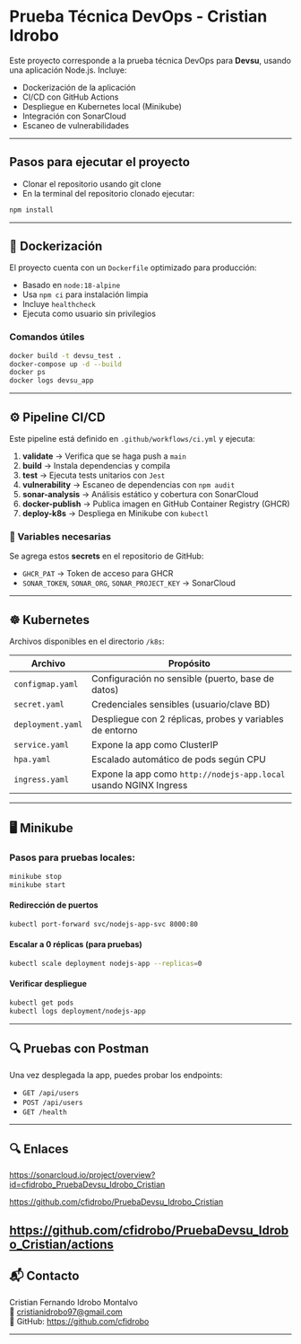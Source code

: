 # Prueba Técnica DevOps - Cristian Idrobo 

Este proyecto corresponde a la prueba técnica DevOps para **Devsu**, usando una aplicación Node.js. Incluye:

- Dockerización de la aplicación
- CI/CD con GitHub Actions
- Despliegue en Kubernetes local (Minikube)
- Integración con SonarCloud
- Escaneo de vulnerabilidades

---
##  Pasos para ejecutar el proyecto
- Clonar el repositorio usando git clone
- En la terminal del repositorio clonado ejecutar:
```bash
npm install
```
---
## 🐳 Dockerización

El proyecto cuenta con un `Dockerfile` optimizado para producción:

- Basado en `node:18-alpine`
- Usa `npm ci` para instalación limpia
- Incluye `healthcheck`
- Ejecuta como usuario sin privilegios

### Comandos útiles

```bash
docker build -t devsu_test .
docker-compose up -d --build
docker ps
docker logs devsu_app
```

---

## ⚙️ Pipeline CI/CD

Este pipeline está definido en `.github/workflows/ci.yml` y ejecuta:

1. **validate** → Verifica que se haga push a `main`
2. **build** → Instala dependencias y compila
3. **test** → Ejecuta tests unitarios con `Jest`
4. **vulnerability** → Escaneo de dependencias con `npm audit`
5. **sonar-analysis** → Análisis estático y cobertura con SonarCloud
6. **docker-publish** → Publica imagen en GitHub Container Registry (GHCR)
7. **deploy-k8s** → Despliega en Minikube con `kubectl`

### 📌 Variables necesarias

Se agrega estos **secrets** en el repositorio de GitHub:

- `GHCR_PAT` → Token de acceso para GHCR
- `SONAR_TOKEN`, `SONAR_ORG`, `SONAR_PROJECT_KEY` → SonarCloud

---

## ☸️ Kubernetes

Archivos disponibles en el directorio `/k8s`:

| Archivo            | Propósito                                                                 |
|--------------------|---------------------------------------------------------------------------|
| `configmap.yaml`   | Configuración no sensible (puerto, base de datos)                         |
| `secret.yaml`      | Credenciales sensibles (usuario/clave BD)                                 |
| `deployment.yaml`  | Despliegue con 2 réplicas, probes y variables de entorno                   |
| `service.yaml`     | Expone la app como ClusterIP                                               |
| `hpa.yaml`         | Escalado automático de pods según CPU                                     |
| `ingress.yaml`     | Expone la app como `http://nodejs-app.local` usando NGINX Ingress         |

---

## 🖥️ Minikube

### Pasos para pruebas locales:

```bash
minikube stop
minikube start
```

#### Redirección de puertos

```bash
kubectl port-forward svc/nodejs-app-svc 8000:80
```

#### Escalar a 0 réplicas (para pruebas)

```bash
kubectl scale deployment nodejs-app --replicas=0
```

#### Verificar despliegue

```bash
kubectl get pods
kubectl logs deployment/nodejs-app
```

---

## 🔍 Pruebas con Postman

Una vez desplegada la app, puedes probar los endpoints:

- `GET /api/users`
- `POST /api/users`
- `GET /health`

---
## 🔍 Enlaces
https://sonarcloud.io/project/overview?id=cfidrobo_PruebaDevsu_Idrobo_Cristian

https://github.com/cfidrobo/PruebaDevsu_Idrobo_Cristian

https://github.com/cfidrobo/PruebaDevsu_Idrobo_Cristian/actions
---
## 📬 Contacto

Cristian Fernando Idrobo Montalvo  
📧 cristianidrobo97@gmail.com  
🔗 GitHub: https://github.com/cfidrobo 

---
